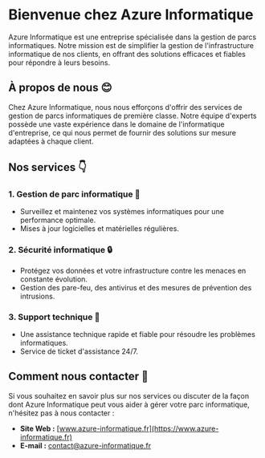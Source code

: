 # Bienvenue chez Azure Informatique

Azure Informatique est une entreprise spécialisée dans la gestion de parcs informatiques. Notre mission est de simplifier la gestion de l'infrastructure informatique de nos clients, en offrant des solutions efficaces et fiables pour répondre à leurs besoins.

## À propos de nous :blush:

Chez Azure Informatique, nous nous efforçons d'offrir des services de gestion de parcs informatiques de première classe. Notre équipe d'experts possède une vaste expérience dans le domaine de l'informatique d'entreprise, ce qui nous permet de fournir des solutions sur mesure adaptées à chaque client.

## Nos services :point_down:

### 1. Gestion de parc informatique :eyes:
   - Surveillez et maintenez vos systèmes informatiques pour une performance optimale.
   - Mises à jour logicielles et matérielles régulières.

### 2. Sécurité informatique :lock:
   - Protégez vos données et votre infrastructure contre les menaces en constante évolution.
   - Gestion des pare-feu, des antivirus et des mesures de prévention des intrusions.

### 3. Support technique :wrench:
   - Une assistance technique rapide et fiable pour résoudre les problèmes informatiques.
   - Service de ticket d'assistance 24/7.

## Comment nous contacter :email:

Si vous souhaitez en savoir plus sur nos services ou discuter de la façon dont Azure Informatique peut vous aider à gérer votre parc informatique, n'hésitez pas à nous contacter :

- **Site Web :** [www.azure-informatique.fr](https://www.azure-informatique.fr)
- **E-mail :** contact@azure-informatique.fr
